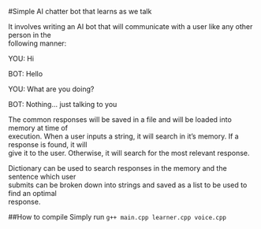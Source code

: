 #Simple AI chatter bot that learns as we talk 
 
It   involves   writing   an   AI   bot   that   will   communicate   with   a   user   like   any   other   person   in   the  
following manner: 
 
YOU: Hi 

BOT: Hello 

YOU: What are you doing? 

BOT: Nothing... just talking to you 

 
The   common   responses   will   be   saved   in   a   file   and   will   be   loaded   into   memory   at   time   of  
execution.   When   a   user   inputs   a   string,   it   will   search   in   it’s   memory.   If   a   response   is   found,   it   will  
give it to the user. Otherwise, it will search for the most relevant response. 
 
Dictionary   can   be   used   to   search   responses   in   the   memory   and   the   sentence   which   user  
submits   can   be   broken   down   into   strings   and   saved   as   a   list   to   be   used   to   find   an   optimal  
response. 

##How to compile
Simply run `g++ main.cpp learner.cpp voice.cpp`
